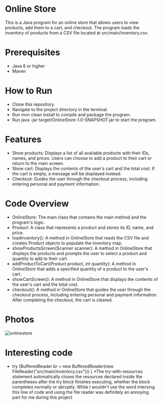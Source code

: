 # Online Store
This is a Java program for an online store that allows users to view products, add them to a cart, and checkout. The program loads the inventory of products from a CSV file located at src/main/inventory.csv.

# Prerequisites
* Java 8 or higher
* Maven

# How to Run
* Clone this repository.
* Navigate to the project directory in the terminal.
* Run mvn clean install to compile and package the program.
* Run java -jar target/OnlineStore-1.0-SNAPSHOT.jar to start the program.

# Features
* Show products: Displays a list of all available products with their IDs, names, and prices. Users can choose to add a product to their cart or return to the main screen.
* Show cart: Displays the contents of the user's cart and the total cost. If the cart is empty, a message will be displayed instead.
* Checkout: Guides the user through the checkout process, including entering personal and payment information.

# Code Overview
* OnlineStore: The main class that contains the main method and the program's logic.
* Product: A class that represents a product and stores its ID, name, and price.
* loadInventory(): A method in OnlineStore that reads the CSV file and creates Product objects to populate the inventory map.
* showProductsScreen(Scanner scanner): A method in OnlineStore that displays the products and prompts the user to select a product and quantity to add to their cart.
* addProductToCart(Product product, int quantity): A method in OnlineStore that adds a specified quantity of a product to the user's cart.
* showCartScreen(): A method in OnlineStore that displays the contents of the user's cart and the total cost.
* checkout(): A method in OnlineStore that guides the user through the checkout process, including entering personal and payment information. After completing the checkout, the cart is cleared.

# Photos
![onlinestore](https://user-images.githubusercontent.com/130699665/235442282-6d05a7ca-f730-4660-9a6d-c888bfd1a630.png)

# Interesting code
* try (BufferedReader br = new BufferedReader(new FileReader("src/main/inventory.csv"))) {
*The try-with-resources statement automatically closes the resources declared inside the parentheses after the try block finishes executing, whether the block completes normally or abruptly. While I wouldn't use the word intersing this line of code and using the file reader was definitely an annoying part for me during this project
